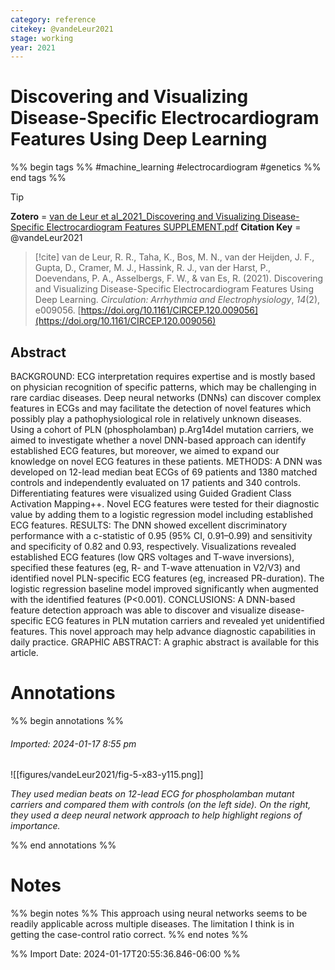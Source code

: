 ```yaml
---
category: reference
citekey: @vandeLeur2021
stage: working
year: 2021
---
```



# Discovering and Visualizing Disease-Specific Electrocardiogram Features Using Deep Learning

%% begin tags %%
#machine_learning 
#electrocardiogram 
#genetics 
%% end tags %%

> [!tip]  
> **Zotero** = [van de Leur et al_2021_Discovering and Visualizing Disease-Specific Electrocardiogram Features SUPPLEMENT.pdf](zotero://select/library/items/FQKHYKBM)
> **Citation Key** = @vandeLeur2021

> [!cite]
> van de Leur, R. R., Taha, K., Bos, M. N., van der Heijden, J. F., Gupta, D., Cramer, M. J., Hassink, R. J., van der Harst, P., Doevendans, P. A., Asselbergs, F. W., & van Es, R. (2021). Discovering and Visualizing Disease-Specific Electrocardiogram Features Using Deep Learning. _Circulation: Arrhythmia and Electrophysiology_, _14_(2), e009056. [https://doi.org/10.1161/CIRCEP.120.009056](https://doi.org/10.1161/CIRCEP.120.009056)


## Abstract
BACKGROUND: ECG interpretation requires expertise and is mostly based on physician recognition of specific patterns, which may be challenging in rare cardiac diseases. Deep neural networks (DNNs) can discover complex features in ECGs and may facilitate the detection of novel features which possibly play a pathophysiological role in relatively unknown diseases. Using a cohort of PLN (phospholamban) p.Arg14del mutation carriers, we aimed to investigate whether a novel DNN-based approach can identify established ECG features, but moreover, we aimed to expand our knowledge on novel ECG features in these patients. METHODS: A DNN was developed on 12-lead median beat ECGs of 69 patients and 1380 matched controls and independently evaluated on 17 patients and 340 controls. Differentiating features were visualized using Guided Gradient Class Activation Mapping++. Novel ECG features were tested for their diagnostic value by adding them to a logistic regression model including established ECG features. RESULTS: The DNN showed excellent discriminatory performance with a c-statistic of 0.95 (95% CI, 0.91–0.99) and sensitivity and specificity of 0.82 and 0.93, respectively. Visualizations revealed established ECG features (low QRS voltages and T-wave inversions), specified these features (eg, R- and T-wave attenuation in V2/V3) and identified novel PLN-specific ECG features (eg, increased PR-duration). The logistic regression baseline model improved significantly when augmented with the identified features (P<0.001). CONCLUSIONS: A DNN-based feature detection approach was able to discover and visualize disease-specific ECG features in PLN mutation carriers and revealed yet unidentified features. This novel approach may help advance diagnostic capabilities in daily practice. GRAPHIC ABSTRACT: A graphic abstract is available for this article.


# Annotations
%% begin annotations %%  
  

  
###### Imported: 2024-01-17 8:55 pm  
  
>   
 
![[figures/vandeLeur2021/fig-5-x83-y115.png]]


*They used median beats on 12-lead ECG for phospholamban mutant carriers and compared them with controls (on the left side). On the right, they used a deep neural network approach to help highlight regions of importance.*

  

  
%% end annotations %%

# Notes
%% begin notes %%
This approach using  neural networks seems to be readily applicable across multiple diseases. The limitation I think is in getting the case-control ratio correct.
%% end notes %%

%% Import Date: 2024-01-17T20:55:36.846-06:00 %%
